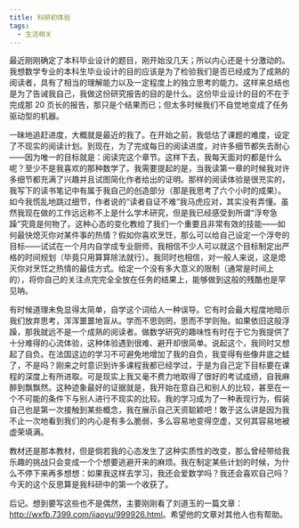 ```yaml
---
title: 科研初体验
tags:
  - 生活相关
---
```


最近刚刚确定了本科毕业设计的题目，刚开始没几天；所以内心还是十分激动的。我想数学专业的本科生毕业设计的目的应该是为了检验我们是否已经成为了成熟的阅读者，具有了相当的理解能力以及一定程度上的独立思考的能力。这样来总结也是为了告诫我自己，我做这份研究报告的目的是什么。这份毕业设计的目的不在于完成那 20 页长的报告，那只是个结果而已；但太多时候我们不自觉地变成了任务驱动型的机器。

一昧地追赶进度，大概就是最近的我了。在开始之前，我低估了课题的难度，设定了不现实的阅读计划。到现在，为了完成每日的阅读进度，对许多细节都失去耐心——因为唯一的目标就是：阅读完这个章节。这样下去，我每天面对的都是什么呢？至少不是我喜欢的那种数学了。我需要提起的是，当我读第一章的时候我对许多细节都充满了兴趣并且试图简化作者给出的证明。那样的阅读体验是很充实的，我写下的读书笔记中有属于我自己的创造部分（那是我思考了六个小时的成果）。如今我慌乱地跳过细节，作者说的“读者自证不难”我马虎应对，其实没有弄懂。虽然我现在做的工作远远称不上是什么学术研究，但是我已经感受到所谓“浮夸急躁”究竟是何物了。这种心态的变化教给了我们一个重要且非常有效的技能——如何最快熄灭你对某件事的热情？假如你喜欢烹饪，那么可以给自己设定一个浮夸的目标——试试在一个月内自学成专业厨师，我相信不少人可以就这个目标制定出严格的时间规划（毕竟只用算算除法就行）。我同时也相信，对一般人来说，这是熄灭你对烹饪之热情的最佳方式。给定一个没有多大意义的限制（通常是时间上的），将你自己的关注点完完全全放在任务的结果上，能够做到这般的残酷也是罕见呐。

有时候道理未免显得太简单，自学这个词给人一种误导。它有时会最大程度地暗示我们放弃思考，浑浑噩噩地盲从。学而不思则罔，思而不学则殆。如果依旧这般浮躁，那我就远不是一个成熟的阅读者。做数学研究的趣味性有时在于它为我提供了十分难得的心流体验，这种体验遇到很难、避开却很简单。说起这个，我同时又想起了自负。在法国这边的学习不可避免地增加了我的自负，我变得有些像井底之蛙了，不是吗？刚来之时意识到许多课程我都已经学过，于是为自己定下目标要在课程的深度上有所进取。可是现实上我又毫不费力地取得了很好的考试成绩，自我麻醉到飘飘然。这种迹象最好的证据就是，我开始在意自己和别人的比较，甚至在一个不可能的条件下与别人进行不现实的比较。我的学习成为了一种表现行为，假装自己也是第一次接触到某些概念，我在展示自己天资聪颖吧！敢于这么讲是因为我不止一次地看到我们的内心是有多么脆弱，多么容易地变得空虚，又何其容易地被虚荣填满。

教材还是那本教材，但是倘若我的心态发生了这种实质性的改变，那么曾经带给我乐趣的挑战只会变成一个个想要逃避开来的麻烦。我在制定某些计划的时候，为什么不停下来再多想想：如果我这样去学习，我还会爱数学吗？我还会喜欢自己吗？今天的这个反思算是我科研中的第一个收获了。

后记。想到要写这些也不是偶然，主要刚刚看了刘道玉的一篇文章：<http://wxfb.7399.com/jiaoyu/999926.html>。希望他的文章对其他人也有帮助。
